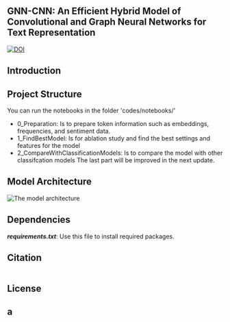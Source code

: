 
## GNN-CNN: An Efficient Hybrid Model of Convolutional and Graph Neural Networks for Text Representation

[![DOI](https://zenodo.org/badge/DOI/10.5281/zenodo.15857891.svg)](https://doi.org/10.5281/zenodo.15857891)


## Introduction

## Project Structure
You can run the notebooks in the folder 'codes/notebooks/'
 - 0_Preparation: Is to prepare token information such as embeddings, frequencies, and sentiment data.
 - 1_FindBestModel: Is for ablation study and find the best settings and features for the model
 - 2_CompareWithClassificationModels: Is to compare the model with other classifcation models
The last part will be improved in the next update.

## Model Architecture

<img alt="The model architecture" src="ModelArchitecture.jpg">

## Dependencies

**_requirements.txt_**: Use this file to install required packages.

## Citation

```bibtext

```

## License



## a

